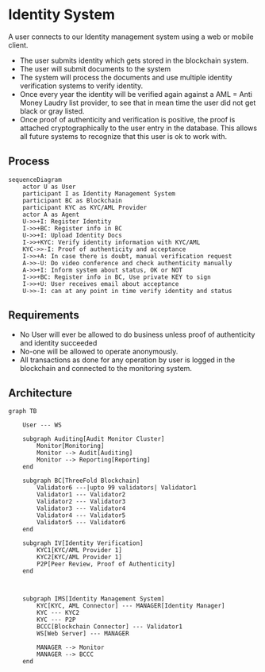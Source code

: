 # Identity System

A user connects to our Identity management system using a web or mobile client.

- The user submits identity which gets stored in the blockchain system.
- The user will submit documents to the system
- The system will process the documents and use multiple identity verification systems to verify identity.
- Once every year the identity will be verified again against a AML = Anti Money Laudry list provider, to see that in mean time the user did not get black or gray listed.
- Once proof of authenticity and verification is positive, the proof is attached cryptographically to the user entry in the database. This allows all future systems to recognize that this user is ok to work with.


## Process

```mermaid 
sequenceDiagram
    actor U as User
    participant I as Identity Management System
    participant BC as Blockchain
    participant KYC as KYC/AML Provider
    actor A as Agent
    U->>+I: Register Identity
    I->>+BC: Register info in BC
    U->>+I: Upload Identity Docs
    I->>+KYC: Verify identity information with KYC/AML
    KYC->>-I: Proof of authenticity and acceptance
    I->>+A: In case there is doubt, manual verification request
    A->>-U: Do video conference and check authenticity manually
    A->>+I: Inform system about status, OK or NOT
    I->>+BC: Register info in BC, Use private KEY to sign
    I->>+U: User receives email about acceptance
    U->>-I: can at any point in time verify identity and status

```

## Requirements

- No User will ever be allowed to do business unless proof of authenticity and identity succeeded
- No-one will be allowed to operate anonymously.
- All transactions as done for any operation by user is logged in the blockchain and connected to the monitoring system.


## Architecture

```mermaid
graph TB

    User --- WS

    subgraph Auditing[Audit Monitor Cluster]
        Monitor[Monitoring]
        Monitor --> Audit[Auditing]
        Monitor --> Reporting[Reporting]
    end

    subgraph BC[ThreeFold Blockchain]
        Validator6 ---|upto 99 validators| Validator1
        Validator1 --- Validator2
        Validator2 --- Validator3
        Validator3 --- Validator4
        Validator4 --- Validator5
        Validator5 --- Validator6
    end

    subgraph IV[Identity Verification]
        KYC1[KYC/AML Provider 1]
        KYC2[KYC/AML Provider 1]
        P2P[Peer Review, Proof of Authenticity]
    end



    subgraph IMS[Identity Management System]
        KYC[KYC, AML Connector] --- MANAGER[Identity Manager]
        KYC --- KYC2
        KYC --- P2P
        BCCC[Blockchain Connector] --- Validator1
        WS[Web Server] --- MANAGER

        MANAGER --> Monitor
        MANAGER --> BCCC
    end    

 

```
